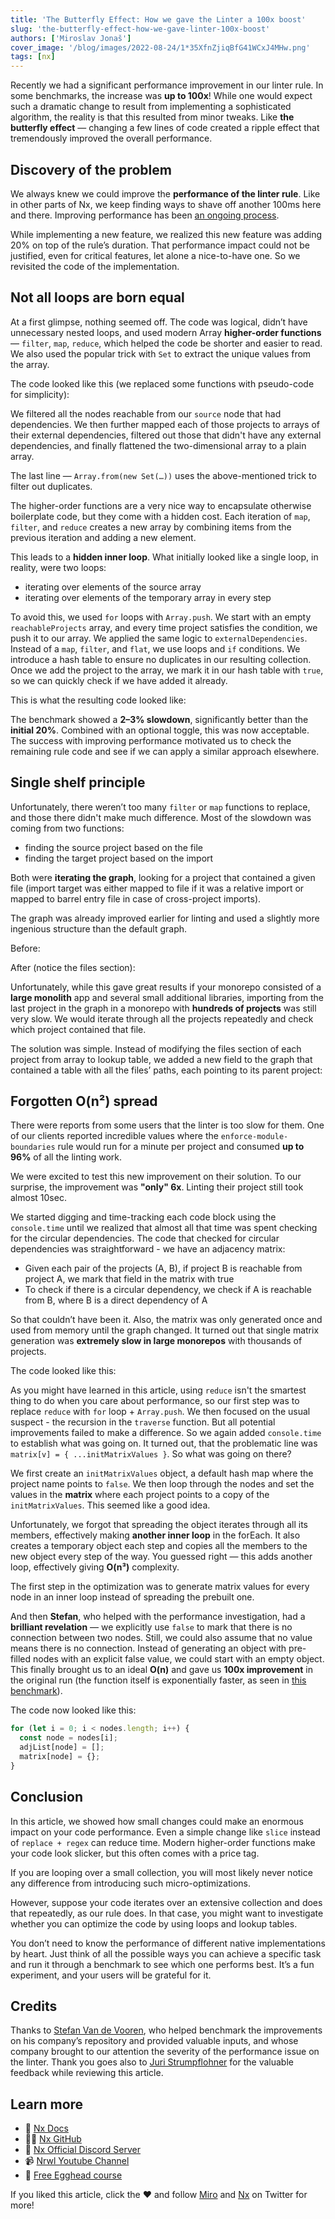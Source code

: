 ```yaml
---
title: 'The Butterfly Effect: How we gave the Linter a 100x boost'
slug: 'the-butterfly-effect-how-we-gave-linter-100x-boost'
authors: ['Miroslav Jonaš']
cover_image: '/blog/images/2022-08-24/1*35XfnZjiqBfG41WCxJ4MHw.png'
tags: [nx]
---
```


Recently we had a significant performance improvement in our linter rule. In some benchmarks, the increase was **up to 100x**! While one would expect such a dramatic change to result from implementing a sophisticated algorithm, the reality is that this resulted from minor tweaks. Like **the butterfly effect** — changing a few lines of code created a ripple effect that tremendously improved the overall performance.

## Discovery of the problem

We always knew we could improve the **performance of the linter rule**. Like in other parts of Nx, we keep finding ways to shave off another 100ms here and there. Improving performance has been [an ongoing process](https://github.com/nrwl/nx/commit/ff3cc38b0c744952a732becbdb1b8cde889df0ea).

While implementing a new feature, we realized this new feature was adding 20% on top of the rule’s duration. That performance impact could not be justified, even for critical features, let alone a nice-to-have one. So we revisited the code of the implementation.

## Not all loops are born equal

At a first glimpse, nothing seemed off. The code was logical, didn’t have unnecessary nested loops, and used modern Array **higher-order functions** — `filter`, `map`, `reduce`, which helped the code be shorter and easier to read. We also used the popular trick with `Set` to extract the unique values from the array.

The code looked like this (we replaced some functions with pseudo-code for simplicity):

We filtered all the nodes reachable from our `source` node that had dependencies. We then further mapped each of those projects to arrays of their external dependencies, filtered out those that didn't have any external dependencies, and finally flattened the two-dimensional array to a plain array.

The last line — `Array.from(new Set(…))` uses the above-mentioned trick to filter out duplicates.

The higher-order functions are a very nice way to encapsulate otherwise boilerplate code, but they come with a hidden cost. Each iteration of `map`, `filter`, and `reduce` creates a new array by combining items from the previous iteration and adding a new element.

This leads to a **hidden inner loop**. What initially looked like a single loop, in reality, were two loops:

- iterating over elements of the source array
- iterating over elements of the temporary array in every step

To avoid this, we used `for` loops with `Array.push`. We start with an empty `reachableProjects` array, and every time project satisfies the condition, we push it to our array. We applied the same logic to `externalDependencies`. Instead of a `map`, `filter`, and `flat`, we use loops and `if` conditions. We introduce a hash table to ensure no duplicates in our resulting collection. Once we add the project to the array, we mark it in our hash table with `true`, so we can quickly check if we have added it already.

This is what the resulting code looked like:

The benchmark showed a **2–3% slowdown**, significantly better than the **initial 20%**. Combined with an optional toggle, this was now acceptable. The success with improving performance motivated us to check the remaining rule code and see if we can apply a similar approach elsewhere.

## Single shelf principle

Unfortunately, there weren’t too many `filter` or `map` functions to replace, and those there didn't make much difference. Most of the slowdown was coming from two functions:

- finding the source project based on the file
- finding the target project based on the import

Both were **iterating the graph**, looking for a project that contained a given file (import target was either mapped to file if it was a relative import or mapped to barrel entry file in case of cross-project imports).

The graph was already improved earlier for linting and used a slightly more ingenious structure than the default graph.

Before:

After (notice the files section):

Unfortunately, while this gave great results if your monorepo consisted of a **large monolith** app and several small additional libraries, importing from the last project in the graph in a monorepo with **hundreds of projects** was still very slow. We would iterate through all the projects repeatedly and check which project contained that file.

The solution was simple. Instead of modifying the files section of each project from array to lookup table, we added a new field to the graph that contained a table with all the files’ paths, each pointing to its parent project:

## Forgotten O(n²) spread

There were reports from some users that the linter is too slow for them. One of our clients reported incredible values where the `enforce-module-boundaries` rule would run for a minute per project and consumed **up to 96%** of all the linting work.

We were excited to test this new improvement on their solution. To our surprise, the improvement was **"only" 6x**. Linting their project still took almost 10sec.

We started digging and time-tracking each code block using the `console.time` until we realized that almost all that time was spent checking for the circular dependencies. The code that checked for circular dependencies was straightforward - we have an adjacency matrix:

- Given each pair of the projects (A, B), if project B is reachable from project A, we mark that field in the matrix with true
- To check if there is a circular dependency, we check if A is reachable from B, where B is a direct dependency of A

So that couldn’t have been it. Also, the matrix was only generated once and used from memory until the graph changed. It turned out that single matrix generation was **extremely slow in large monorepos** with thousands of projects.

The code looked like this:

As you might have learned in this article, using `reduce` isn't the smartest thing to do when you care about performance, so our first step was to replace `reduce` with `for` loop + `Array.push`. We then focused on the usual suspect - the recursion in the `traverse` function. But all potential improvements failed to make a difference. So we again added `console.time` to establish what was going on. It turned out, that the problematic line was `matrix[v] = { ...initMatrixValues }`. So what was going on there?

We first create an `initMatrixValues` object, a default hash map where the project name points to `false`. We then loop through the nodes and set the values in the **matrix** where each project points to a copy of the `initMatrixValues`. This seemed like a good idea.

Unfortunately, we forgot that spreading the object iterates through all its members, effectively making **another inner loop** in the forEach. It also creates a temporary object each step and copies all the members to the new object every step of the way. You guessed right — this adds another loop, effectively giving **O(n³)** complexity.

The first step in the optimization was to generate matrix values for every node in an inner loop instead of spreading the prebuilt one.

And then **Stefan**, who helped with the performance investigation, had a **brilliant revelation** — we explicitly use `false` to mark that there is no connection between two nodes. Still, we could also assume that no value means there is no connection. Instead of generating an object with pre-filled nodes with an explicit false value, we could start with an empty object. This finally brought us to an ideal **O(n)** and gave us **100x improvement** in the original run (the function itself is exponentially faster, as seen in [this benchmark](https://jsbench.me/pvl5tmriuh/2)).

The code now looked like this:

```typescript
for (let i = 0; i < nodes.length; i++) {
  const node = nodes[i];
  adjList[node] = [];
  matrix[node] = {};
}
```

## Conclusion

In this article, we showed how small changes could make an enormous impact on your code performance. Even a simple change like `slice` instead of `replace + regex` can reduce time. Modern higher-order functions make your code look slicker, but this often comes with a price tag.

If you are looping over a small collection, you will most likely never notice any difference from introducing such micro-optimizations.

However, suppose your code iterates over an extensive collection and does that repeatedly, as our rule does. In that case, you might want to investigate whether you can optimize the code by using loops and lookup tables.

You don’t need to know the performance of different native implementations by heart. Just think of all the possible ways you can achieve a specific task and run it through a benchmark to see which one performs best. It’s a fun experiment, and your users will be grateful for it.

## Credits

Thanks to [Stefan Van de Vooren](https://www.linkedin.com/in/stefanvandevooren), who helped benchmark the improvements on his company’s repository and provided valuable inputs, and whose company brought to our attention the severity of the performance issue on the linter. Thank you goes also to [Juri Strumpflohner](https://it.linkedin.com/in/juristr) for the valuable feedback while reviewing this article.

## Learn more

- 🧠 [Nx Docs](/getting-started/intro)
- 👩‍💻 [Nx GitHub](https://github.com/nrwl/nx)
- 💬 [Nx Official Discord Server](https://go.nx.dev/community)
- 📹 [Nrwl Youtube Channel](https://www.youtube.com/nrwl_io)
- 🥚 [Free Egghead course](https://egghead.io/courses/scale-react-development-with-nx-4038)

If you liked this article, click the ❤️ and follow [Miro](https://twitter.com/meeroslav) and [Nx](https://twitter.com/nxdevtools) on Twitter for more!
